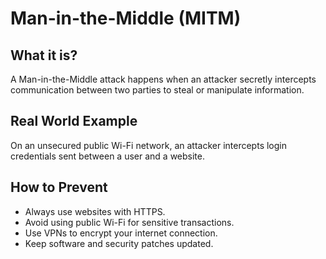 <h1>Man-in-the-Middle (MITM)</h1>

<h2>What it is?</h2>
<p>A Man-in-the-Middle attack happens when an attacker secretly intercepts communication between two parties to steal or manipulate information.</p>

<h2>Real World Example</h2>
<p>On an unsecured public Wi-Fi network, an attacker intercepts login credentials sent between a user and a website.</p>

<h2>How to Prevent</h2>
<ul>
  <li>Always use websites with HTTPS.</li>
  <li>Avoid using public Wi-Fi for sensitive transactions.</li>
  <li>Use VPNs to encrypt your internet connection.</li>
  <li>Keep software and security patches updated.</li>
</ul>

